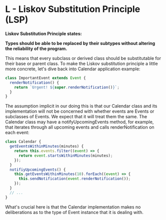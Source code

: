 # L - Liskov Substitution Principle (LSP)

**Liskov Substitution Principle states:**

**Types should be able to be replaced by their subtypes without altering the reliability of the program.**

This means that every subclass or derived class should be substitutable for their base or parent class. To make the Liskov substitution principle a little more concrete, let's dive back into Calendar application example:

```javascript
class ImportantEvent extends Event {
  renderNotification() {
    return `Urgent! ${super.renderNotification()}`;
  }
}
```

The assumption implicit in our doing this is that our Calendar class and its implementation will not be concerned with whether events are Events or subclasses of Events. We expect that it will treat them the same. The Calendar class may have a notifyUpcomingEvents method, for example, that iterates through all upcoming events and calls renderNotification on each event:

```javascript
class Calendar {
  getEventsWithinMinutes(minutes) {
    return this.events.filter((event) => {
      return event.startsWithinMinutes(minutes);
    });
  }
  notifiyUpcomingEvents() {
    this.getEventsWithinMinutes(10).forEach((event) => {
      this.sendNotification(event.renderNotification());
    });
  }
  // ...
}
```

What's crucial here is that the Calendar implementation makes no deliberations as to the type of Event instance that it is dealing with.
